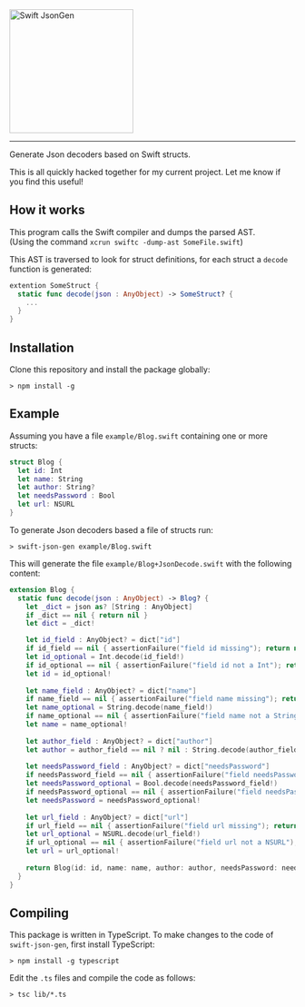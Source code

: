 <img src="https://cloud.githubusercontent.com/assets/75655/5062099/8cc5f3f8-6db3-11e4-8620-c3da216c1262.png" width="218" alt="Swift JsonGen">
<hr>

Generate Json decoders based on Swift structs.

This is all quickly hacked together for my current project.
Let me know if you find this useful!


How it works
------------

This program calls the Swift compiler and dumps the parsed AST.  
(Using the command `xcrun swiftc -dump-ast SomeFile.swift`)

This AST is traversed to look for struct definitions, for each struct a
`decode` function is generated:

```swift
extention SomeStruct {
  static func decode(json : AnyObject) -> SomeStruct? {
    ...
  }
}
```

Installation
------------

Clone this repository and install the package globally:

    > npm install -g


Example
-------

Assuming you have a file `example/Blog.swift` containing one or more structs:

```swift
struct Blog {
  let id: Int
  let name: String
  let author: String?
  let needsPassword : Bool
  let url: NSURL
}
```

To generate Json decoders based a file of structs run:

    > swift-json-gen example/Blog.swift

This will generate the file `example/Blog+JsonDecode.swift` with the following
content:

```swift
extension Blog {
  static func decode(json : AnyObject) -> Blog? {
    let _dict = json as? [String : AnyObject]
    if _dict == nil { return nil }
    let dict = _dict!

    let id_field : AnyObject? = dict["id"]
    if id_field == nil { assertionFailure("field id missing"); return nil }
    let id_optional = Int.decode(id_field!)
    if id_optional == nil { assertionFailure("field id not a Int"); return nil }
    let id = id_optional!
    
    let name_field : AnyObject? = dict["name"]
    if name_field == nil { assertionFailure("field name missing"); return nil }
    let name_optional = String.decode(name_field!)
    if name_optional == nil { assertionFailure("field name not a String"); return nil }
    let name = name_optional!
    
    let author_field : AnyObject? = dict["author"]
    let author = author_field == nil ? nil : String.decode(author_field!)
    
    let needsPassword_field : AnyObject? = dict["needsPassword"]
    if needsPassword_field == nil { assertionFailure("field needsPassword missing"); return nil }
    let needsPassword_optional = Bool.decode(needsPassword_field!)
    if needsPassword_optional == nil { assertionFailure("field needsPassword not a Bool"); return nil }
    let needsPassword = needsPassword_optional!
    
    let url_field : AnyObject? = dict["url"]
    if url_field == nil { assertionFailure("field url missing"); return nil }
    let url_optional = NSURL.decode(url_field!)
    if url_optional == nil { assertionFailure("field url not a NSURL"); return nil }
    let url = url_optional!
    
    return Blog(id: id, name: name, author: author, needsPassword: needsPassword, url: url)
  }
}
```

Compiling
---------

This package is written in TypeScript. To make changes to the code of `swift-json-gen`, first install TypeScript:

    > npm install -g typescript

Edit the `.ts` files and compile the code as follows:

    > tsc lib/*.ts

